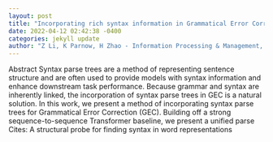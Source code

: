 ```yaml
--- 
layout: post 
title: "Incorporating rich syntax information in Grammatical Error Correction" 
date: 2022-04-12 02:42:38 -0400 
categories: jekyll update 
author: "Z Li, K Parnow, H Zhao - Information Processing & Management, 2022" 
--- 
```

Abstract Syntax parse trees are a method of representing sentence structure and are often used to provide models with syntax information and enhance downstream task performance. Because grammar and syntax are inherently linked, the incorporation of syntax parse trees in GEC is a natural solution. In this work, we present a method of incorporating syntax parse trees for Grammatical Error Correction (GEC). Building off a strong sequence-to-sequence Transformer baseline, we present a unified parse Cites: A structural probe for finding syntax in word representations